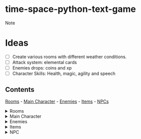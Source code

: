 # **time-space-python-text-game**

> [!NOTE]
>
> # Ideas
>
> - [ ] Create various rooms with different weather conditions.
> - [ ] Attack system: elemental cards
> - [ ] Enemies drops: coins and xp
> - [ ] Character Skills: Health, magic, agility and speech

<!-- CONTENT SECTION -->

## Contents

[Rooms](#rooms) -
[Main Character](#main-character) -
[Enemies](#enemies) -
[Items](#items) -
[NPCs](#npcs)

<!-- ROOMS SECTION-->
<details>
<summary>Rooms</summary>

# Rooms

- [ ] START:
- [ ] END:
  - [ ] Opened by condition (key, lever or RoomClear)
- [ ] GENERAL:
  - [ ] Snow:
  - [ ] Sand:
  - [ ] Oasis:
  - NPCs: [Merchant](#merchant) and [Fortune Teller](#fortuneteller)
  - [ ] Empty room:
  - NPCs: Merchant
  </details>

<!-- CHARACTER SECTION -->
<details>
<summary>Main Character</summary>

## Main Character

- Stats
- Given points initially 5
- Health (1-5)
- Agility (1-5)
- Combat (1-5)
- Speech (1-3)
</details>

<!-- ENEMIES SECTION -->
<details>
<summary>Enemies</summary>

## Enemies

- Bandits
- Skeletons
- Ice monsters (weak to fire)
- Zombies (blind)
</details>

<!-- ITEMS SECTION -->
<details>
<summary>Items</summary>

## Items

- Torch
- Sword
- Shield
- Backpack
- Greatsword
- Bow and Arrows
</details>

<!-- NPCs SECTION -->
<details>
<summary>NPC</summary>

## NPCs

- ### Merchant
- ### Fortune Teller
</details>
